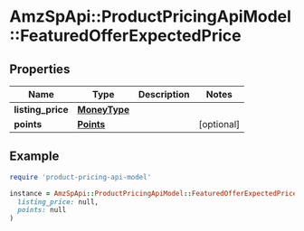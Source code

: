 # AmzSpApi::ProductPricingApiModel::FeaturedOfferExpectedPrice

## Properties

| Name | Type | Description | Notes |
| ---- | ---- | ----------- | ----- |
| **listing_price** | [**MoneyType**](MoneyType.md) |  |  |
| **points** | [**Points**](Points.md) |  | [optional] |

## Example

```ruby
require 'product-pricing-api-model'

instance = AmzSpApi::ProductPricingApiModel::FeaturedOfferExpectedPrice.new(
  listing_price: null,
  points: null
)
```

